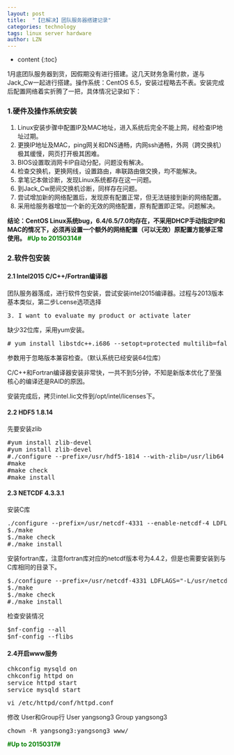 ```yaml
---
layout: post
title:  "【已解决】团队服务器搭建记录" 
categories: technology
tags: linux server hardware
author: LZN
---
```


* content
{:toc}

1月底团队服务器到货，因假期没有进行搭建。这几天财务急需付款，遂与Jack_Cw一起进行搭建。操作系统：CentOS 6.5，安装过程略去不表。安装完成后配置网络着实折腾了一把，具体情况记录如下：
<h3>1.硬件及操作系统安装</h3>
<ol>
	<li>Linux安装步骤中配置IP及MAC地址，进入系统后完全不能上网，经检查IP地址过期。</li>
	<li>更换IP地址及MAC，ping网关和DNS通畅，内网ssh通畅，外网（跨交换机）极其缓慢，网页打开极其困难。</li>
	<li>BIOS设置取消网卡IP自动分配，问题没有解决。</li>
	<li>检查交换机，更换网线，设置路由，串联路由做交换，均不能解决。</li>
	<li>拿笔记本做诊断，发现Linux系统都存在这一问题。</li>
	<li>到Jack_Cw房间交换机诊断，同样存在问题。</li>
	<li>尝试增加新的网络配置后，发现原有配置正常，但无法链接到新的网络配置。</li>
	<li>采用给服务器增加一个新的无效的网络配置，原有配置即正常。问题解决。</li>
</ol>
<strong>结论：CentOS Linux系统bug，6.4/6.5/7.0均存在，不采用DHCP手动指定IP和MAC的情况下，必须再设置一个额外的网络配置（可以无效）原配置方能够正常使用。</strong>
<span style="color: #008000;"><strong>#Up to 20150314#</strong></span>
<h3>2.软件包安装</h3>
<h4>2.1 Intel2015 C/C++/Fortran编译器</h4>
团队服务器落成，进行软件包安装，尝试安装intel2015编译器。过程与2013版本基本类似，第二步Lcense选项选择
<pre>3. I want to evaluate my product or activate later</pre>
缺少32位库，采用yum安装。
<pre># yum install libstdc++.i686 --setopt=protected_multilib=false</pre>
参数用于忽略版本兼容检查。（默认系统已经安装64位库）

C/C++和Fortran编译器安装非常快，一共不到5分钟，不知是新版本优化了至强核心的编译还是RAID的原因。

安装完成后，拷贝intel.lic文件到/opt/intel/licenses下。
<h4>2.2 HDF5 1.8.14</h4>
先要安装zlib
<pre>#yum install zlib-devel
#yum install zlib-devel
#./configure --prefix=/usr/hdf5-1814 --with-zlib=/usr/lib64
#make
#make check
#make install</pre>
<h4>2.3 NETCDF 4.3.3.1</h4>
安装C库
<pre>./configure --prefix=/usr/netcdf-4331 --enable-netcdf-4 LDFLAGS="-L/usr/hdf5-1814/lib -L/usr/lib64" CPPFLAGS="-I/usr/hdf5-1814/include -I/usr/include" CC=icc
$./make
$./make check
#./make install
</pre>
安装fortran库，注意fortran库对应的netcdf版本号为4.4.2，但是也需要安装到与C库相同的目录下。
<pre>$./configure --prefix=/usr/netcdf-4331 LDFLAGS="-L/usr/netcdf-4331/lib" CPPFLAGS="-I/usr/netcdf-4331/include" FC=ifort
$./make
$./make check
#./make install</pre>
检查安装情况
<pre>$nf-config --all
$nf-config --flibs</pre>
<h4>2.4开启www服务</h4>
<pre>chkconfig mysqld on
chkconfig httpd on
service httpd start
service mysqld start
</pre>
<pre>vi /etc/httpd/conf/httpd.conf
</pre>
修改 User和Group行
User yangsong3
Group yangsong3
<pre>chown -R yangsong3:yangsong3 www/
</pre>
<span style="color: #008000;"><strong>#Up to 20150317#</strong></span>
